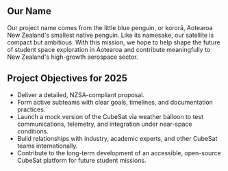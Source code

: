 ## Our Name

Our project name comes from the little blue penguin, or kororā, Aotearoa New Zealand's smallest native penguin. Like its namesake, our satellite is compact but ambitious. With this mission, we hope to help shape the future of student space exploration in Aotearoa and contribute meaningfully to New Zealand's high-growth aerospace sector.

## Project Objectives for 2025

- Deliver a detailed, NZSA-compliant proposal.
- Form active subteams with clear goals, timelines, and documentation practices.
- Launch a mock version of the CubeSat via weather balloon to test communications, telemetry, and integration under near-space conditions.
- Build relationships with industry, academic experts, and other CubeSat teams internationally.
- Contribute to the long-term development of an accessible, open-source CubeSat platform for future student missions.
